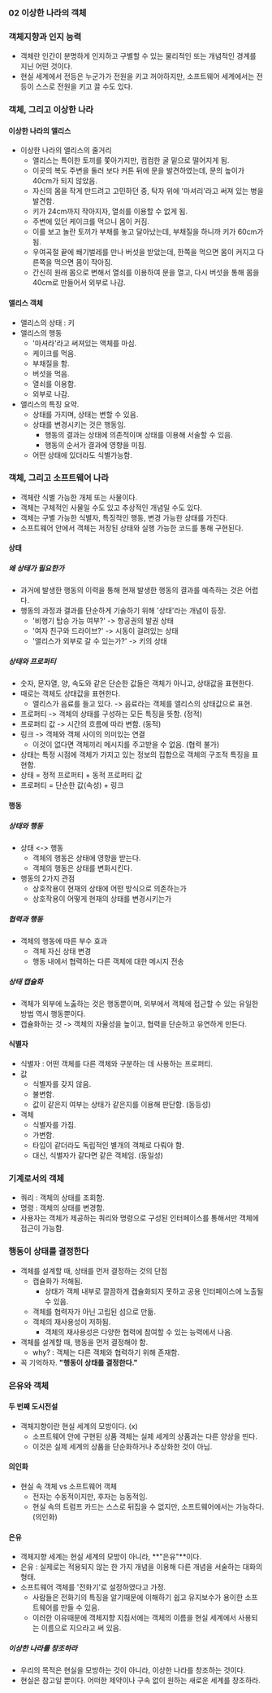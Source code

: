 ### 02 이상한 나라의 객체
### 객체지향과 인지 능력
- 객체란 인간이 분명하게 인지하고 구별할 수 있는 물리적인 또는 개념적인 경계를 지닌 어떤 것이다.
- 현실 세계에서 전등은 누군가가 전원을 키고 꺼야하지만, 소프트웨어 세계에서는 전등이 스스로 전원을 키고 끌 수도 있다.

### 객체, 그리고 이상한 나라
#### 이상한 나라의 앨리스
- 이상한 나라의 앨리스의 줄거리
  - 앨리스는 특이한 토끼를 쫓아가지만, 컴컴한 굴 밑으로 떨어지게 됨.
  - 이곳의 복도 주변을 둘러 보다 커튼 뒤에 문을 발견하였는데, 문의 높이가 40cm가 되지 않았음.
  - 자신의 몸을 작게 만드려고 고민하던 중, 탁자 위에 '마셔리'라고 써져 있는 병을 발견함.
  - 키가 24cm까지 작아지자, 열쇠를 이용할 수 없게 됨.
  - 주변에 있던 케이크를 먹으니 몸이 커짐.
  - 이를 보고 놀란 토끼가 부채를 놓고 달아났는데, 부채질을 하니까 키가 60cm가 됨.
  - 우여곡절 끝에 쐐기벌레를 만나 버섯을 받았는데, 한쪽을 먹으면 몸이 커지고 다른쪽을 먹으면 몸이 작아짐.
  - 간신히 원래 몸으로 변해서 열쇠를 이용하여 문을 열고, 다시 버섯을 통해 몸을 40cm로 만들어서 외부로 나감.
  
#### 앨리스 객체
- 앨리스의 상태 : 키
- 앨리스의 행동
  - '마셔라'라고 써져있는 액체를 마심.
  - 케이크를 먹음.
  - 부채질을 함.
  - 버섯을 먹음.
  - 열쇠를 이용함.
  - 외부로 나감.
- 앨리스의 특징 요약.
  - 상태를 가지며, 상태는 변할 수 있음.
  - 상태를 변경시키는 것은 행동임.
    - 행동의 결과는 상태에 의존적이며 상태를 이용해 서술할 수 있음.
    - 행동의 순서가 결과에 영향을 미침.
  - 어떤 상태에 있더라도 식별가능함.
  
### 객체, 그리고 소프트웨어 나라
- 객체란 식별 가능한 개체 또는 사물이다.
- 객체는 구체적인 사물일 수도 있고 추상적인 개념일 수도 있다.
- 객체는 구별 가능한 식별자, 특징적인 행동, 변경 가능한 상태를 가진다.
- 소프트웨어 안에서 객체는 저장된 상태와 실행 가능한 코드를 통해 구현된다.

#### 상태
##### 왜 상태가 필요한가
- 과거에 발생한 행동의 이력을 통해 현재 발생한 행동의 결과를 예측하는 것은 어렵다.
- 행동의 과정과 결과를 단순하게 기술하기 위해 '상태'라는 개념이 등장.
  - '비행기 탑승 가능 여부?' -> 항공권의 발권 상태
  - '여자 친구와 드라이브?' -> 시동이 걸려있는 상태
  - '앨리스가 외부로 갈 수 있는가?' -> 키의 상태
  
##### 상태와 프로퍼티
- 숫자, 문자열, 양, 속도와 같은 단순한 값들은 객체가 아니고, 상태값을 표현한다.
- 때로는 객체도 상태값을 표현한다.
  - 앨리스가 음료를 들고 있다. -> 음료라는 객체를 앨리스의 상태값으로 표현.
- 프로퍼티 -> 객체의 상태를 구성하는 모든 특징을 뜻함. (정적)
- 프로퍼티 값 -> 시간의 흐름에 따라 변함. (동적)
- 링크 -> 객체와 객체 사이의 의미있는 연결
  - 이것이 없다면 객체끼리 메시지를 주고받을 수 없음. (협력 불가)
- 상태는 특정 시점에 객체가 가지고 있는 정보의 집합으로 객체의 구조적 특징을 표현함.
- 상태 = 정적 프로퍼티 + 동적 프로퍼티 값
- 프로퍼티 = 단순한 값(속성) + 링크

#### 행동
##### 상태와 행동
- 상태 <-> 행동
  - 객체의 행동은 상태에 영향을 받는다.
  - 객체의 행동은 상태를 변화시킨다.
- 행동의 2가지 관점
  - 상호작용이 현재의 상태에 어떤 방식으로 의존하는가
  - 상호작용이 어떻게 현재의 상태를 변경시키는가

##### 협력과 행동
- 객체의 행동에 따른 부수 효과
  - 객체 자신 상태 변경
  - 행동 내에서 협력하는 다른 객체에 대한 메시지 전송

##### 상태 캡슐화
- 객체가 외부에 노춣하는 것은 행동뿐이며, 외부에서 객체에 접근할 수 있는 유일한 방법 역시 행동뿐이다.
- 캡슐화하는 것 -> 객체의 자율성을 높이고, 협력을 단순하고 유연하게 만든다.

#### 식별자
- 식별자 : 어떤 객체를 다른 객체와 구분하는 데 사용하는 프로퍼티.
- 값
  - 식별자를 갖지 않음.
  - 불변함.
  - 값이 같은지 여부는 상태가 같은지를 이용해 판단함. (동등성)
- 객체
  - 식별자를 가짐.
  - 가변함.
  - 타입이 같더라도 독립적인 별개의 객체로 다뤄야 함.
  - 대신, 식별자가 같다면 같은 객체임. (동일성)
  
### 기계로서의 객체
- 쿼리 : 객체의 상태를 조회함.
- 명령 : 객체의 상태를 변경함.
- 사용자는 객체가 제공하는 쿼리와 명령으로 구성된 인터페이스를 통해서만 객체에 접근이 가능함.

### 행동이 상태를 결정한다
- 객체를 설계할 때, 상태를 먼저 결정하는 것의 단점
  - 캡슐화가 저해됨.
    - 상태가 객체 내부로 깔끔하게 캡슐화되지 못하고 공용 인터페이스에 노출될 수 있음.
  - 객체를 협력자가 아닌 고립된 섬으로 만듦.
  - 객체의 재사용성이 저하됨.
    - 객체의 재사용성은 다양한 협력에 참여할 수 있는 능력에서 나옴.
- 객체를 설계할 때, 행동을 먼저 결정해야 함.
  - why? : 객체는 다른 객체와 협력하기 위해 존재함.
- 꼭 기억하자. **"행동이 상태를 결정한다."**

### 은유와 객체
#### 두 번째 도시전설
- 객체지향이란 현실 세계의 모방이다. (x)
  - 소프트웨어 안에 구현된 상품 객체는 실제 세게의 상품과는 다른 양상을 띤다.
  - 이것은 실제 세계의 상품을 단순화하거나 추상화한 것이 아님.

#### 의인화
- 현실 속 객체 vs 소프트웨어 객체
  - 전자는 수동적이지만, 후자는 능동적임.
  - 현실 속의 트럼프 카드는 스스로 뒤집을 수 없지만, 소프트웨어에서는 가능하다. (의인화)

#### 은유
- 객체지향 세계는 현실 세계의 모방이 아니라, **"은유"**이다.
- 은유 : 실제로는 적용되지 않는 한 가지 개념을 이용해 다른 개념을 서술하는 대화의 형태.
- 소프트웨어 객체를 '전화기'로 설정하였다고 가정.
  - 사람들은 전화기의 특징을 알기때문에 이해하기 쉽고 유지보수가 용이한 소프트웨어를 만들 수 있음.
  - 이러한 이유때문에 객체지향 지침서에는 객체의 이름을 현실 세계에서 사용되는 이름으로 지으라고 써 있음.

##### 이상한 나라를 창조하라
- 우리의 목적은 현실을 모방하는 것이 아니라, 이상한 나라를 창조하는 것이다.
- 현실은 참고일 뿐이다. 어떠한 제약이나 구속 없이 원하는 새로운 세계를 창조하라.
